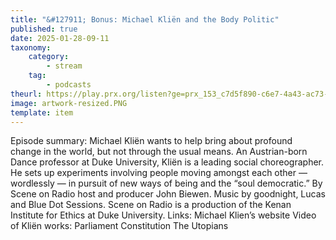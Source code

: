 ```yaml
---
title: "&#127911; Bonus: Michael Kliën and the Body Politic"
published: true
date: 2025-01-28-09-11
taxonomy:
    category:
        - stream
    tag:
        - podcasts
theurl: https://play.prx.org/listen?ge=prx_153_c7d5f890-c6e7-4a43-ac73-920e2847d864&uf=https%3A%2F%2Ffeeds.sceneonradio.org%2FSceneOnRadio
image: artwork-resized.PNG
template: item
---
```


Episode summary: Michael Kli&euml;n wants to help bring about profound change in the world, but not through the usual means. An Austrian-born Dance professor at Duke University, Kli&euml;n is a leading social choreographer. He sets up experiments involving people moving amongst each other &mdash; wordlessly &mdash; in pursuit of new ways of being and the &ldquo;soul democratic.&rdquo; By Scene on Radio host and producer John Biewen. Music by goodnight, Lucas and Blue Dot Sessions. Scene on Radio is a production of the Kenan Institute for Ethics at Duke University. Links: Michael Klien&rsquo;s website Video of Kli&euml;n works: Parliament Constitution The Utopians
